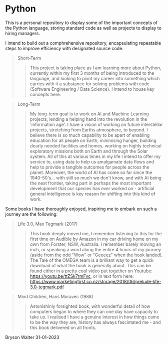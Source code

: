 # Python

This is a personal repository to display some of the important concepts of the Python language, storing standard code as well as projects to display to hiring managers.

I intend to build out a comphrehensive repository, encapsulating repeatable steps to improve efficiency with designated source code. 

>Short-Term
>>This project is taking place as I am learning more about Python, currently within my first 3 months of being introduced to the language, and looking to pivot my career into something which carries with it a substance for solving problems with code (Software Engineering / Data Science). I intend to house key concepts here. 

>Long-Term
>>My long-term goal is to work on AI and Machine Learning projects, lending a helping hand into the revolution in the 'information age'.
I have a vision of working on future interstellar projects, stretching from Earths atmosphere, to beyond.
I believe there is so much capability to be apart of enabling education for all people on Earth, minimising hunger, building dearly needed facilities and homes, working on highly technical exploratory missions both on Earth and through the Solar system. All of this at various times in my life I intend to offer my service to, using data to help us amalgamate data flows and help to provide a tangible outcomes for people across the planet.
Moreover, the world of AI has come so far since the 1940-50's... with still so much we don't know, and with AI being the next frontier, taking part in perhaps the most important development that our species has ever worked on - artificial general intelligence is key reason for shifting into this kind of work.

Some books I have thoroughly enjoyed, inspiring me to embark on such a journey are the following:
> Life 3.0, Max Tegmark (2017)
>> This book deeply moved me, I remember listening to this for the first time on Audible by Amazon in my car driving home on my own from Forster, NSW, Australia. I remember barely moving an inch, or speaking a word along the entire 4 hours of my journey (aside from the odd "Wow" or "Geeeez" when the hook landed). The Tale of the OMEGA team is a brilliant way to get a quick download of what the book is generally about. This can be found either in a pretty cool video put together on Youtube: https://youtu.be/ttZSk7rmFvc, or in text form here: https://www.marketingfirst.co.nz/storage/2018/06/prelude-life-3.0-tegmark.pdf

> Mind Children, Hans Moravec (1988)
>> Astonishinly forsighted book, with wonderful detail of how computers began to where they can one day have capacity to take us. I realised I have a genuine interest in how things came to be the way they are, history has always fascintated me - and this book delivered on all fronts. 

Bryson Walter
31-01-2023

